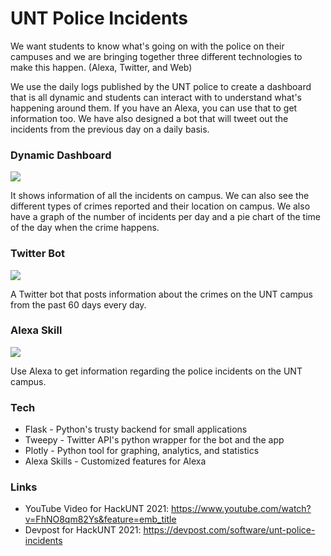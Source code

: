 # UNT Police Incidents
We want students to know what's going on with the police on their campuses and we are bringing together three different technologies to make this happen. (Alexa, Twitter, and Web)

We use the daily logs published by the UNT police to create a dashboard that is all dynamic and students can interact with to understand what's happening around them. If you have an Alexa, you can use that to get information too. We have also designed a bot that will tweet out the incidents from the previous day on a daily basis.

### Dynamic Dashboard
![](https://github.com/vj5212/UNT-Police/blob/master/images/img1.png)

It shows information of all the incidents on campus. We can also see the different types of crimes reported and their location on campus. We also have a graph of the number of incidents per day and a pie chart of the time of the day when the crime happens.

### Twitter Bot
![](https://github.com/vj5212/UNT-Police/blob/master/images/twitterBot.png)

A Twitter bot that posts information about the crimes on the UNT campus from the past 60 days every day.

### Alexa Skill
![](https://github.com/vj5212/UNT-Police/blob/master/images/alexa.png)

Use Alexa to get information regarding the police incidents on the UNT campus.

### Tech

* Flask - Python's trusty backend for small applications
* Tweepy - Twitter API's python wrapper for the bot and the app
* Plotly - Python tool for graphing, analytics, and statistics
* Alexa Skills - Customized features for Alexa

### Links
* YouTube Video for HackUNT 2021: https://www.youtube.com/watch?v=FhNO8qm82Ys&feature=emb_title
* Devpost for HackUNT 2021: https://devpost.com/software/unt-police-incidents

